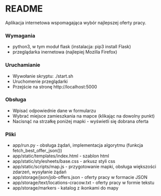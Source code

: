 # README #

Aplikacja internetowa wspomagająca wybór najlepszej oferty pracy. 

### Wymagania ###

* python3, w tym moduł flask (instalacja: pip3 install Flask)
* przeglądarka inernetowa (najlepiej Mozilla Firefox)

### Uruchamianie ###

* Wywołanie skryptu: ./start.sh
* Uruchomenie przeglądarki
* Przejście na stronę http://localhost:5000

### Obsługa ###

* Wpisać odpowiednie dane w formularzu
* Wybrać miejsce zamieszkania na mapce (klikając na dowolny punkt)
* Nacisnąć na strzałkę poniżej mapki - wyświetli się dobrana oferta

### Pliki ###

* app/run.py - obsługa żądań, implementacja algorytmu (funkcja fetch_best_offer_json())
* app/static/templates/index.html - szablon html
* app/static/stylesheets/base.css - arkusz styli css
* app/static/scripts/map.js - przygotowanie mapki, obsługa większości zdarzeń, wysyłanie żądań
* app/storage/json/job-offers.json - oferty pracy w formacie JSON
* app/storage/text/locations-cracow.txt - oferty pracy w formie tekstu
* app/storage/markers - katalog z ikonkami do mapy
